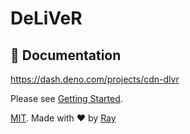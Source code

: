 # DeLiVeR

## 📖 Documentation

https://dash.deno.com/projects/cdn-dlvr

Please see [Getting Started](./docs/getting-started.md).

[MIT](./LICENSE). Made with ❤️ by [Ray](https://github.com/so1ve)
